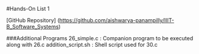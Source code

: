 #Hands-On List 1

[GitHub Repository] (https://github.com/aishwarya-panampilly/IIIT-B_Software_Systems)

###Additional Programs
26_simple.c : Companion program to be executed along with 26.c
addition_script.sh : Shell script used for 30.c


